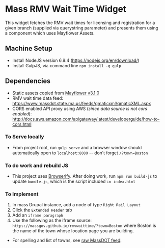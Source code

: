 # Mass RMV Wait Time Widget
This widget fetches the RMV wait times for licensing and registration for a given branch (supplied via querystring parameter) 
and presents them using a component which uses Mayflower Assets.

## Machine Setup
- Install NodeJS version 6.9.4 (https://nodejs.org/en/download/)
- Install GulpJS, via command line `npm install -g gulp`

## Dependencies
- Static assets copied from [Mayflower v3.1.0](http://mayflower.digital.mass.gov/)
- RMV wait time data feed: https://www.massdot.state.ma.us/feeds/qmaticxml/qmaticXML.aspx
- CORS enabled API proxy using AWS (_since data source is not cors enabled_): http://docs.aws.amazon.com/apigateway/latest/developerguide/how-to-cors.html 
 
###  To Serve locally
- From project root, run `gulp serve` and a browser window should automatically open to `localhost:8000` -- don't forget `/?town=Boston`

###  To do work and rebuild JS
- This project uses [Browserify](http://browserify.org/).  After doing work, run `npm run build-js` to update `bundle.js`, which is the script included `in index.html`


### To Implement
1. In mass Drupal instance, add a node of type `Right Rail Layout` 
2. Click the `Extended Header` tab
3. Add an `iframe paragraph`
4. Use the following as the iframe source: `https://massgov.github.io/rmvwaittime/?town=Boston` where Boston is the name of the town whose location page you are building.  
- For spelling and list of towns, see [raw MassDOT feed](https://www.massdot.state.ma.us/feeds/qmaticxml/qmaticXML.aspx).
